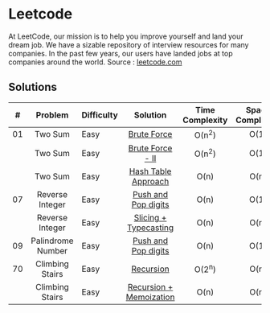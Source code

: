 # Leetcode

At LeetCode, our mission is to help you improve yourself and land your dream job. We have a sizable repository of interview resources for many companies. In the past few years, our users have landed jobs at top companies around the world. 
Source : [leetcode.com](https://leetcode.com)

## Solutions

| # | Problem | Difficulty | Solution | Time Complexity | Space Complexity
---|:---:|:---|:---:|:---:|:---:
01 | Two Sum | Easy | [Brute Force](./Python/Two-Sum-I.py) | O(n<sup>2</sup>) | O(1)
|| Two Sum | Easy |[Brute Force - II](./Python/Two-Sum-II.py) | O(n<sup>2</sup>) | O(1)
|| Two Sum | Easy |[Hash Table Approach](./Python/Two-Sum-III.py) | O(n) | O(n)
07 | Reverse Integer | Easy | [Push and Pop digits](./Python/Reverse-Integer-I.py) | O(n) | O(1)
| | Reverse Integer | Easy | [Slicing + Typecasting](./Python/Reverse-Integer-II.py) | O(n) | O(n)
09 | Palindrome Number | Easy | [Push and Pop digits](./Python/Palindrome-Number-I.py) | O(n) | O(1)
70 | Climbing Stairs | Easy | [Recursion](./Python/Climbing-Stairs-I.py) | O(2<sup>n</sup>) | O(n)
| | Climbing Stairs | Easy | [Recursion + Memoization](./Python/Climbing-Stairs-II.py) | O(n) | O(n)